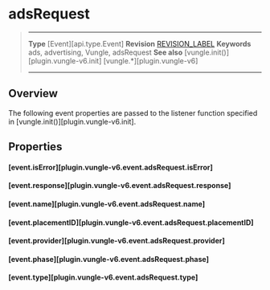 # adsRequest

> --------------------- ------------------------------------------------------------------------------------------
> __Type__              [Event][api.type.Event]
> __Revision__          [REVISION_LABEL](REVISION_URL)
> __Keywords__          ads, advertising, Vungle, adsRequest
> __See also__			[vungle.init()][plugin.vungle-v6.init]
>						[vungle.*][plugin.vungle-v6]
> --------------------- ------------------------------------------------------------------------------------------

## Overview

The following event properties are passed to the listener function specified in [vungle.init()][plugin.vungle-v6.init].


## Properties

#### [event.isError][plugin.vungle-v6.event.adsRequest.isError]

#### [event.response][plugin.vungle-v6.event.adsRequest.response]

#### [event.name][plugin.vungle-v6.event.adsRequest.name]

#### [event.placementID][plugin.vungle-v6.event.adsRequest.placementID]

#### [event.provider][plugin.vungle-v6.event.adsRequest.provider]

#### [event.phase][plugin.vungle-v6.event.adsRequest.phase]

#### [event.type][plugin.vungle-v6.event.adsRequest.type]
